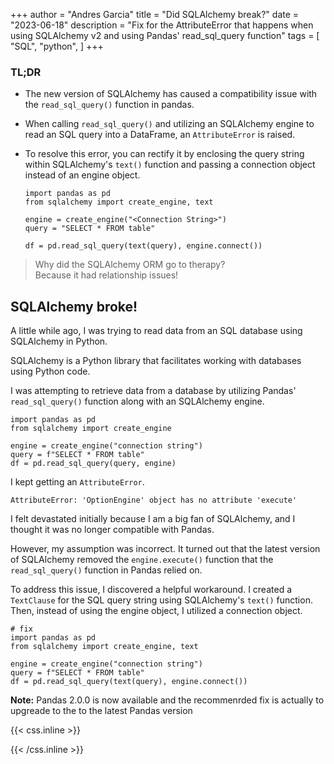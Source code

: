 +++
author = "Andres Garcia"
title = "Did SQLAlchemy break?"
date = "2023-06-18"
description = "Fix for the AttributeError that happens when using SQLAlchemy v2 and using Pandas' read_sql_query function"
tags = [
    "SQL",
    "python",
]
+++

### TL;DR 
- The new version of SQLAlchemy has caused a compatibility issue with the `read_sql_query()` function in pandas. 
- When calling `read_sql_query()` and utilizing an SQLAlchemy engine to read an SQL query into a DataFrame, an `AttributeError` is raised.
- To resolve this error, you can rectify it by enclosing the query string within SQLAlchemy's `text()` function and passing a connection object instead of an engine object.

    ```
    import pandas as pd
    from sqlalchemy import create_engine, text

    engine = create_engine("<Connection String>")
    query = "SELECT * FROM table"

    df = pd.read_sql_query(text(query), engine.connect())
    ```

>Why did the SQLAlchemy ORM go to therapy?  
>Because it had relationship issues!  

## SQLAlchemy broke! 

A little while ago, I was trying to read data from an SQL database using SQLAlchemy in Python.  

SQLAlchemy is a Python library that facilitates working with databases using Python code.

I was attempting to retrieve data from a database by utilizing Pandas' `read_sql_query()` function along with an SQLAlchemy engine.
```
import pandas as pd
from sqlalchemy import create_engine

engine = create_engine("connection string")
query = f"SELECT * FROM table"
df = pd.read_sql_query(query, engine)
```

I kept getting an `AttributeError`.
```
AttributeError: 'OptionEngine' object has no attribute 'execute'
```

I felt devastated initially because I am a big fan of SQLAlchemy, and I thought it was no longer compatible with Pandas.

However, my assumption was incorrect. It turned out that the latest version of SQLAlchemy removed the `engine.execute()` function that the `read_sql_query()` function in Pandas relied on.

To address this issue, I discovered a helpful workaround. I created a `TextClause` for the SQL query string using SQLAlchemy's `text()` function. Then, instead of using the engine object, I utilized a connection object.

```
# fix
import pandas as pd
from sqlalchemy import create_engine, text

engine = create_engine("connection string")
query = f"SELECT * FROM table"
df = pd.read_sql_query(text(query), engine.connect())
```

**Note:** Pandas 2.0.0 is now available and the recommenrded fix is actually to upgreade to the to the latest Pandas version

{{< css.inline >}}
<style>
.canon { background: white; width: 100%; height: auto; }
</style>
{{< /css.inline >}}
